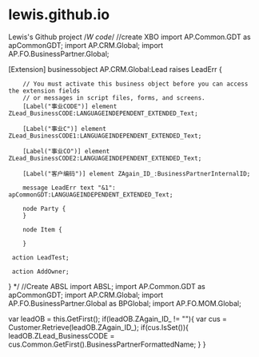 # lewis.github.io
Lewis's Github project
/*W code*/
//create XBO 
import AP.Common.GDT  as apCommonGDT;
import AP.CRM.Global;
import AP.FO.BusinessPartner.Global;

[Extension] businessobject AP.CRM.Global:Lead raises LeadErr {
 
        // You must activate this business object before you can access the extension fields
        // or messages in script files, forms, and screens.
		[Label("事业CODE")] element ZLead_BusinessCODE:LANGUAGEINDEPENDENT_EXTENDED_Text;

		[Label("事业C")] element ZLead_BusinessCODE1:LANGUAGEINDEPENDENT_EXTENDED_Text;

		[Label("事业CO")] element ZLead_BusinessCODE2:LANGUAGEINDEPENDENT_EXTENDED_Text;

		[Label("客户编码")] element ZAgain_ID_:BusinessPartnerInternalID;

		message LeadErr text "&1": apCommonGDT:LANGUAGEINDEPENDENT_EXTENDED_Text;
    
   		node Party {
   	    } 
    
   		node Item {

   	    } 
     
	 action LeadTest;

	 action AddOwner;
  
}
*/
//Create ABSL
import ABSL;
import AP.Common.GDT as apCommonGDT;
import AP.CRM.Global;
import AP.FO.BusinessPartner.Global as BPGlobal;
import AP.FO.MOM.Global;

var leadOB = this.GetFirst();
if(leadOB.ZAgain_ID_ != ""){
	var cus = Customer.Retrieve(leadOB.ZAgain_ID_);
	if(cus.IsSet()){
		leadOB.ZLead_BusinessCODE = cus.Common.GetFirst().BusinessPartnerFormattedName;
	}
}

